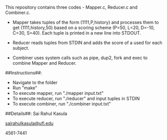 This repository contains three codes - Mapper.c, Reducer.c and Combiner.c.

* Mapper takes tuples of the form (1111,P,history) and processes them to get (1111,history,50) based on a scoring scheme (P=50, L=20, D=-10, C=30, S=40). Each tuple is printed in a new line into STDOUT.

* Reducer reads tuples from STDIN and adds the score of a used for each subject.

* Combiner uses system calls such as pipe, dup2, fork and exec to combine Mapper and Reducer.

##Instructions##:
* Navigate to the folder
* Run "make"
* To execute mapper, run "./mapper input.txt"
* To execute reducer, run "./reducer" and input tuples in STDIN
* To execute combiner, run "./combiner input.txt"

##Details##:
Sai Rahul Kasula

sairahulkasula@ufl.edu

4561-7441
